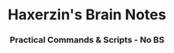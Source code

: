 <h1 align="center">Haxerzin's Brain Notes</h1>

<h3 align="center">Practical Commands & Scripts - No BS</h3>

